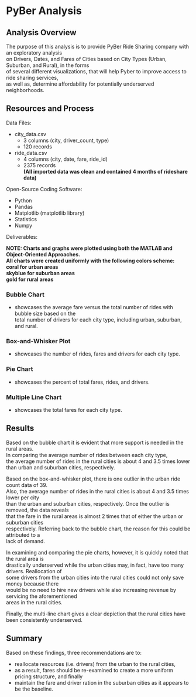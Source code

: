 # PyBer Analysis  

## Analysis Overview  
The purpose of this analysis is to provide PyBer Ride Sharing company with an exploratory analysis  
on Drivers, Dates, and Fares of Cities based on City Types (Urban, Suburban, and Rural), in the forms  
of several different visualizations, that will help Pyber to improve access to ride sharing services,  
as well as, determine affordability for potentially underserved neighborhoods.  

## Resources and Process  
Data Files:
- city_data.csv  
    - 3 columns (city, driver_count, type)    
    - 120 records  
- ride_data.csv    
    - 4 columns (city, date, fare, ride_id)    
    - 2375 records    
**(All imported data was clean and contained 4 months of rideshare data)**  

Open-Source Coding Software:    
- Python       
- Pandas   
- Matplotlib (matplotlib library)    
- Statistics    
- Numpy  
    
Deliverables:  

**NOTE: Charts and graphs were plotted using both the MATLAB and Object-Oriented Approaches.**  
      **All charts were created uniformly with the following colors scheme:**   
      **coral for urban areas**  
      **skyblue for suburban areas**  
      **gold for rural areas**    
    
### Bubble Chart  
- showcases the average fare versus the total number of rides with bubble size based on the  
  total number of drivers for each city type, including urban, suburban, and rural.   
### Box-and-Whisker Plot  
- showcases the number of rides, fares and drivers for each city type.  
### Pie Chart  
- showcases the percent of total fares, rides, and drivers.  
### Multiple Line Chart  
- showcases the total fares for each city type.  

## Results  
Based on the bubble chart it is evident that more support is needed in the rural areas.    
In comparing the average number of rides between each city type,   
the average number of rides in the rural cities is about 4 and 3.5 times lower   
than urban and suburban cities, respectively.    

Based on the box-and-whisker plot, there is one outlier in the urban ride count data of 39.   
Also, the average number of rides in the rural cities is about 4 and 3.5 times lower per city   
than the urban and suburban cities, respectively. Once the outlier is removed, the data reveals  
that the fare in the rural areas is almost 2 times that of either the urban or suburban cities  
respectively. Referring back to the bubble chart, the reason for this could be attributed to a  
lack of demand.      

In examining and comparing the pie charts, however, it is quickly noted that the rural area is  
drastically underserved while the urban cities may, in fact, have too many drivers. Reallocation of  
some drivers from the urban cities into the rural cities could not only save money because there  
would be no need to hire new drivers while also increasing revenue by servicing the aforementioned  
areas in the rural cities.        

Finally, the multi-line chart gives a clear depiction that the rural cities have been consistently underserved.  

## Summary  
Based on these findings, three recommendations are to:  
- reallocate resources (i.e. drivers) from the urban to the rural cities,  
- as a result, fares should be re-examined to create a more uniform pricing structure, and finally  
- maintain the fare and driver ration in the suburban cities as it appears to be the baseline.  
